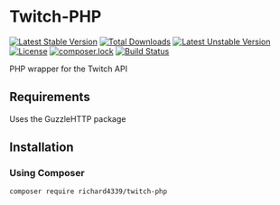 # Twitch-PHP

[![Latest Stable Version](https://poser.pugx.org/richard4339/twitch-php/v/stable)](https://packagist.org/packages/richard4339/twitch-php)
[![Total Downloads](https://poser.pugx.org/richard4339/twitch-php/downloads)](https://packagist.org/packages/richard4339/twitch-php)
[![Latest Unstable Version](https://poser.pugx.org/richard4339/twitch-php/v/unstable)](https://packagist.org/packages/richard4339/twitch-php)
[![License](https://poser.pugx.org/richard4339/twitch-php/license)](https://packagist.org/packages/richard4339/twitch-php)
[![composer.lock](https://poser.pugx.org/richard4339/twitch-php/composerlock)](https://packagist.org/packages/richard4339/twitch-php)
[![Build Status](https://travis-ci.org/richard4339/Twitch-PHP.svg?branch=master)](https://travis-ci.org/richard4339/Twitch-PHP)

PHP wrapper for the Twitch API

## Requirements
Uses the GuzzleHTTP package

## Installation
### Using Composer
```
composer require richard4339/twitch-php
```
